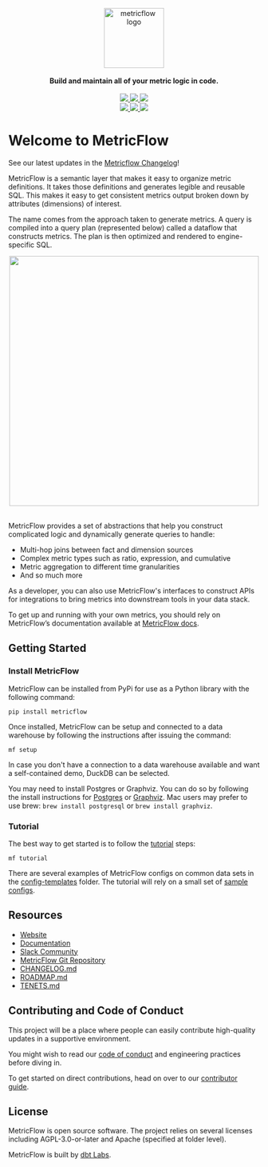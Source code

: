 <p align="center">
  <a target="_blank" href="https://transform.co/metricflow">
    <picture>
      <img  alt="metricflow logo" src="https://github.com/dbt-labs/metricflow/raw/main/assets/MetricFlow_logo.png" width="auto" height="120">
    </picture>
  </a>
  <br /><br />
  <b>Build and maintain all of your metric logic in code.</b>
  <br /><br />
  <a target="_blank" href="https://twitter.com/dbt_labs">
    <img src="https://img.shields.io/twitter/follow/dbt_labs?labelColor=image.png&color=163B36&logo=twitter&style=flat">
  </a>
  <a target="_blank" href="https://www.getdbt.com/community/">
    <img src="https://img.shields.io/badge/Slack-join-163B36">
  </a>
  <a target="_blank" href="https://github.com/dbt-labs/metricflow">
    <img src="https://img.shields.io/github/stars/dbt-labs/metricflow?labelColor=image.png&color=163B36&logo=github">
  </a>
  <br />
  <a target="_blank" href="https://github.com/dbt-labs/metricflow/blob/master/LICENSE">
    <img src="https://img.shields.io/pypi/l/metricflow?color=163B36&logo=AGPL-3.0">
  </a>
  <a target="_blank" href="https://pypi.org/project/metricflow/">
    <img src="https://img.shields.io/pypi/v/metricflow?labelColor=&color=163B36">
  </a>
  <img src="https://img.shields.io/pypi/pyversions/metricflow?labelColor=&color=163B36">
</p>

# Welcome to MetricFlow

See our latest updates in the [Metricflow Changelog](https://github.com/dbt-labs/metricflow/blob/main/CHANGELOG.md)!

MetricFlow is a semantic layer that makes it easy to organize metric definitions. It takes those definitions and generates legible and reusable SQL. This makes it easy to get consistent metrics output broken down by attributes (dimensions) of interest.

The name comes from the approach taken to generate metrics. A query is compiled into a query plan (represented below) called a dataflow that constructs metrics. The plan is then optimized and rendered to engine-specific SQL.

<p align="center">
<img src="https://github.com/dbt-labs/metricflow/raw/main/assets/example_plan.svg" height="500"/>
<br /><br />
</p>

MetricFlow provides a set of abstractions that help you construct complicated logic and dynamically generate queries to handle:

- Multi-hop joins between fact and dimension sources
- Complex metric types such as ratio, expression, and cumulative
- Metric aggregation to different time granularities
- And so much more

As a developer, you can also use MetricFlow's interfaces to construct APIs for integrations to bring metrics into downstream tools in your data stack.

To get up and running with your own metrics, you should rely on MetricFlow’s documentation available at [MetricFlow docs](https://docs.transform.co/docs/metricflow/guides/introduction).

## Getting Started

### Install MetricFlow

MetricFlow can be installed from PyPi for use as a Python library with the following command:

```
pip install metricflow
```

Once installed, MetricFlow can be setup and connected to a data warehouse by following the instructions after issuing the command:

```
mf setup
```

In case you don't have a connection to a data warehouse available and want a self-contained demo, DuckDB can be selected.

You may need to install Postgres or Graphviz. You can do so by following the install instructions for [Postgres](https://www.postgresql.org/download/) or [Graphviz](https://www.graphviz.org/download/). Mac users may prefer to use brew: `brew install postgresql` or `brew install graphviz`.

### Tutorial

The best way to get started is to follow the [tutorial](https://docs.transform.co/docs/metricflow/metricflow-tutorial) steps:

```
mf tutorial
```

There are several examples of MetricFlow configs on common data sets in the [config-templates](https://github.com/dbt-labs/metricflow/tree/main/config-templates) folder. The tutorial will rely on a small set of [sample configs](https://github.com/dbt-labs/metricflow/tree/main/metricflow/cli/sample_models).

## Resources

- [Website](https://transform.co/metricflow)
- [Documentation](https://docs.transform.co/docs/overview/metricflow-overview)
- [Slack Community](https://community.transform.co/metricflow-signup)
- [MetricFlow Git Repository](https://github.com/dbt-labs/metricflow)
- [CHANGELOG.md](https://github.com/dbt-labs/metricflow/blob/main/CHANGELOG.md)
- [ROADMAP.md](https://github.com/dbt-labs/metricflow/blob/main/ROADMAP.md)
- [TENETS.md](https://github.com/dbt-labs/metricflow/blob/main/TENETS.md)

## Contributing and Code of Conduct

This project will be a place where people can easily contribute high-quality updates in a supportive environment.

You might wish to read our [code of conduct](http://community.transform.co/metricflow-signup) and <LINK> engineering practices </LINK> before diving in.

To get started on direct contributions, head on over to our [contributor guide](https://github.com/dbt-labs/metricflow/blob/main/CONTRIBUTING.md).

## License

MetricFlow is open source software. The project relies on several licenses including AGPL-3.0-or-later and Apache (specified at folder level).

MetricFlow is built by [dbt Labs](https://www.getdbt.com/).
